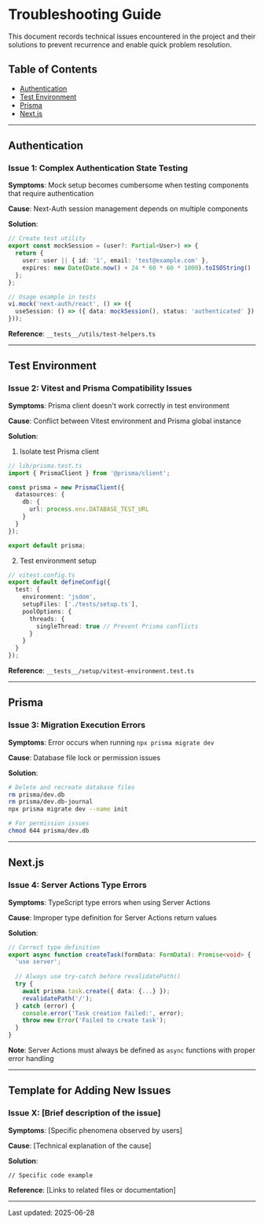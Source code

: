 # Troubleshooting Guide

This document records technical issues encountered in the project and their solutions to prevent recurrence and enable quick problem resolution.

## Table of Contents
- [Authentication](#authentication)
- [Test Environment](#test-environment)
- [Prisma](#prisma)
- [Next.js](#nextjs)

---

## Authentication

### Issue 1: Complex Authentication State Testing
**Symptoms**: Mock setup becomes cumbersome when testing components that require authentication

**Cause**: Next-Auth session management depends on multiple components

**Solution**:
```typescript
// Create test utility
export const mockSession = (user?: Partial<User>) => {
  return {
    user: user || { id: '1', email: 'test@example.com' },
    expires: new Date(Date.now() + 24 * 60 * 60 * 1000).toISOString()
  };
};

// Usage example in tests
vi.mock('next-auth/react', () => ({
  useSession: () => ({ data: mockSession(), status: 'authenticated' })
}));
```

**Reference**: `__tests__/utils/test-helpers.ts`

---

## Test Environment

### Issue 2: Vitest and Prisma Compatibility Issues
**Symptoms**: Prisma client doesn't work correctly in test environment

**Cause**: Conflict between Vitest environment and Prisma global instance

**Solution**:
1. Isolate test Prisma client
```typescript
// lib/prisma.test.ts
import { PrismaClient } from '@prisma/client';

const prisma = new PrismaClient({
  datasources: {
    db: {
      url: process.env.DATABASE_TEST_URL
    }
  }
});

export default prisma;
```

2. Test environment setup
```typescript
// vitest.config.ts
export default defineConfig({
  test: {
    environment: 'jsdom',
    setupFiles: ['./tests/setup.ts'],
    poolOptions: {
      threads: {
        singleThread: true // Prevent Prisma conflicts
      }
    }
  }
});
```

**Reference**: `__tests__/setup/vitest-environment.test.ts`

---

## Prisma

### Issue 3: Migration Execution Errors
**Symptoms**: Error occurs when running `npx prisma migrate dev`

**Cause**: Database file lock or permission issues

**Solution**:
```bash
# Delete and recreate database files
rm prisma/dev.db
rm prisma/dev.db-journal
npx prisma migrate dev --name init

# For permission issues
chmod 644 prisma/dev.db
```

---

## Next.js

### Issue 4: Server Actions Type Errors
**Symptoms**: TypeScript type errors when using Server Actions

**Cause**: Improper type definition for Server Actions return values

**Solution**:
```typescript
// Correct type definition
export async function createTask(formData: FormData): Promise<void> {
  'use server';
  
  // Always use try-catch before revalidatePath()
  try {
    await prisma.task.create({ data: {...} });
    revalidatePath('/');
  } catch (error) {
    console.error('Task creation failed:', error);
    throw new Error('Failed to create task');
  }
}
```

**Note**: Server Actions must always be defined as `async` functions with proper error handling

---

## Template for Adding New Issues

### Issue X: [Brief description of the issue]
**Symptoms**: [Specific phenomena observed by users]

**Cause**: [Technical explanation of the cause]

**Solution**:
```[language]
// Specific code example
```

**Reference**: [Links to related files or documentation]

---

Last updated: 2025-06-28